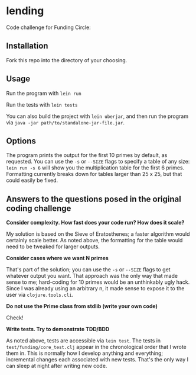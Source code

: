 # lending

Code challenge for Funding Circle: 

## Installation

Fork this repo into the directory of your choosing.

## Usage

Run the program with `lein run`

Run the tests with `lein tests`

You can also build the project with `lein uberjar`, and then run the program via `java -jar path/to/standalone-jar-file.jar`.



## Options

The program prints the output for the first 10 primes by default, as requested. You can use the `-s` or `--SIZE` flags to specify a table of any size: `lein run -s 6` will show you the multiplication table for the first 6 primes. Formatting currently breaks down for tables larger than 25 x 25, but that could easily be fixed. 

## Answers to the questions posed in the original coding challenge

**Consider complexity. How fast does your code run? How does it scale?**

My solution is based on the Sieve of Eratosthenes; a faster algorithm would certainly scale better. As noted above, the formatting for the table would need to be tweaked for larger outputs.

**Consider cases where we want N primes**

That's part of the solution; you can use the `-s` or `--SIZE` flags to get whatever output you want. That approach was the only way that made sense to me; hard-coding for 10 primes would be an unthinkably ugly hack. Since I was already using an arbitrary n, it made sense to expose it to the user via `clojure.tools.cli`.


**Do not use the Prime class from stdlib (write your own code)**

Check!


**Write tests. Try to demonstrate TDD/BDD**

As noted above, tests are accessible via `lein test`. The tests in `test/funding/core_test.clj` appear in the chronological order that I wrote them in. This is normally how I develop anything and everything; incremental changes each associated with new tests. That's the only way I can sleep at night after writing new code.




